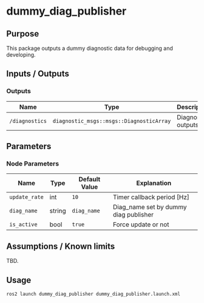 # dummy_diag_publisher

## Purpose

This package outputs a dummy diagnostic data for debugging and developing.

## Inputs / Outputs

### Outputs

| Name           | Type                                     | Description         |
| -------------- | ---------------------------------------- | ------------------- |
| `/diagnostics` | `diagnostic_msgs::msgs::DiagnosticArray` | Diagnostics outputs |

## Parameters

### Node Parameters

| Name          | Type   | Default Value | Explanation                           |
| ------------- | ------ | ------------- | ------------------------------------- |
| `update_rate` | int    | `10`          | Timer callback period [Hz]            |
| `diag_name`   | string | `diag_name`   | Diag_name set by dummy diag publisher |
| `is_active`   | bool   | `true`        | Force update or not                   |

## Assumptions / Known limits

TBD.

## Usage

```sh
ros2 launch dummy_diag_publisher dummy_diag_publisher.launch.xml
```
